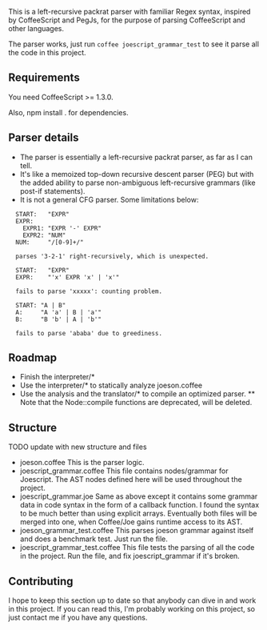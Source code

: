 This is a left-recursive packrat parser with familiar Regex syntax, inspired by CoffeeScript and PegJs, for the purpose of parsing CoffeeScript and other languages.

The parser works, just run `coffee joescript_grammar_test` to see it parse all the code in this project.

## Requirements

You need CoffeeScript >= 1.3.0.

Also, npm install . for dependencies.

## Parser details

* The parser is essentially a left-recursive packrat parser, as far as I can tell.
* It's like a memoized top-down recursive descent parser (PEG) but with the added ability to parse non-ambiguous left-recursive grammars (like post-if statements).
* It is not a general CFG parser. Some limitations below:

```
  START:   "EXPR"
  EXPR:
    EXPR1: "EXPR '-' EXPR"
    EXPR2: "NUM"
  NUM:     "/[0-9]+/"

  parses '3-2-1' right-recursively, which is unexpected.
```

```
  START:   "EXPR"
  EXPR:    "'x' EXPR 'x' | 'x'"

  fails to parse 'xxxxx': counting problem.
```
  
```
  START: "A | B"
  A:     "A 'a' | B | 'a'"
  B:     "B 'b' | A | 'b'"

  fails to parse 'ababa' due to greediness.
```

## Roadmap

* Finish the interpreter/*
* Use the interpreter/* to statically analyze joeson.coffee
* Use the analysis and the translator/* to compile an optimized parser.
** Note that the Node::compile functions are deprecated, will be deleted.

## Structure

TODO update with new structure and files

* joeson.coffee                  This is the parser logic.
* joescript_grammar.coffee       This file contains nodes/grammar for Joescript. The AST nodes defined here will be used throughout the project.
* joescript_grammar.joe          Same as above except it contains some grammar data in code syntax in the form of a callback function.
                                 I found the syntax to be much better than using explicit arrays.
                                 Eventually both files will be merged into one, when Coffee/Joe gains runtime access to its AST.
* joeson_grammar_test.coffee     This parses joeson grammar against itself and does a benchmark test. Just run the file.
* joescript_grammar_test.coffee  This file tests the parsing of all the code in the project. Run the file, and fix joescript_grammar if it's broken.

## Contributing

I hope to keep this section up to date so that anybody can dive in and work in this project. If you can read this,
I'm probably working on this project, so just contact me if you have any questions.
